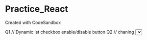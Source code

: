 # Practice_React

Created with CodeSandbox

Q1 // Dynamic lst checkbox enable/disable button
Q2 // chaning <select>
Q3 // contextAPI
